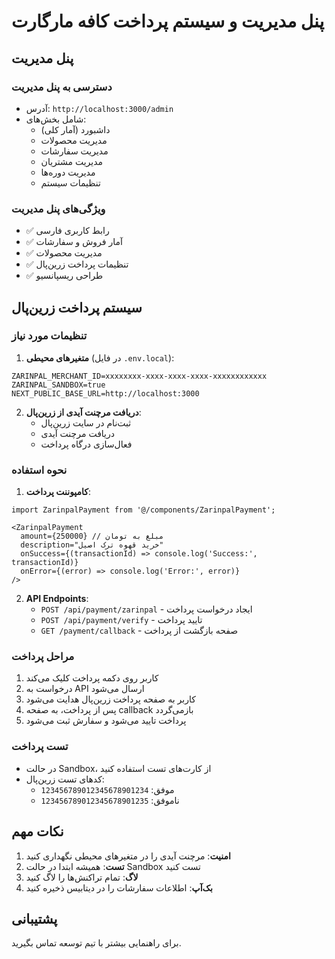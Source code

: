 # پنل مدیریت و سیستم پرداخت کافه مارگارت

## پنل مدیریت

### دسترسی به پنل مدیریت
- آدرس: `http://localhost:3000/admin`
- شامل بخش‌های:
  - داشبورد (آمار کلی)
  - مدیریت محصولات
  - مدیریت سفارشات
  - مدیریت مشتریان
  - مدیریت دوره‌ها
  - تنظیمات سیستم

### ویژگی‌های پنل مدیریت
- ✅ رابط کاربری فارسی
- ✅ آمار فروش و سفارشات
- ✅ مدیریت محصولات
- ✅ تنظیمات پرداخت زرین‌پال
- ✅ طراحی ریسپانسیو

## سیستم پرداخت زرین‌پال

### تنظیمات مورد نیاز

1. **متغیرهای محیطی** (در فایل `.env.local`):
```env
ZARINPAL_MERCHANT_ID=xxxxxxxx-xxxx-xxxx-xxxx-xxxxxxxxxxxx
ZARINPAL_SANDBOX=true
NEXT_PUBLIC_BASE_URL=http://localhost:3000
```

2. **دریافت مرچنت آیدی از زرین‌پال**:
   - ثبت‌نام در سایت زرین‌پال
   - دریافت مرچنت آیدی
   - فعال‌سازی درگاه پرداخت

### نحوه استفاده

1. **کامپوننت پرداخت**:
```tsx
import ZarinpalPayment from '@/components/ZarinpalPayment';

<ZarinpalPayment
  amount={250000} // مبلغ به تومان
  description="خرید قهوه ترک اصیل"
  onSuccess={(transactionId) => console.log('Success:', transactionId)}
  onError={(error) => console.log('Error:', error)}
/>
```

2. **API Endpoints**:
   - `POST /api/payment/zarinpal` - ایجاد درخواست پرداخت
   - `POST /api/payment/verify` - تایید پرداخت
   - `GET /payment/callback` - صفحه بازگشت از پرداخت

### مراحل پرداخت

1. کاربر روی دکمه پرداخت کلیک می‌کند
2. درخواست به API ارسال می‌شود
3. کاربر به صفحه پرداخت زرین‌پال هدایت می‌شود
4. پس از پرداخت، به صفحه callback بازمی‌گردد
5. پرداخت تایید می‌شود و سفارش ثبت می‌شود

### تست پرداخت

- در حالت Sandbox، از کارت‌های تست استفاده کنید
- کدهای تست زرین‌پال:
  - موفق: `123456789012345678901234`
  - ناموفق: `123456789012345678901235`

## نکات مهم

1. **امنیت**: مرچنت آیدی را در متغیرهای محیطی نگهداری کنید
2. **تست**: همیشه ابتدا در حالت Sandbox تست کنید
3. **لاگ**: تمام تراکنش‌ها را لاگ کنید
4. **بک‌آپ**: اطلاعات سفارشات را در دیتابیس ذخیره کنید

## پشتیبانی

برای راهنمایی بیشتر با تیم توسعه تماس بگیرید.

